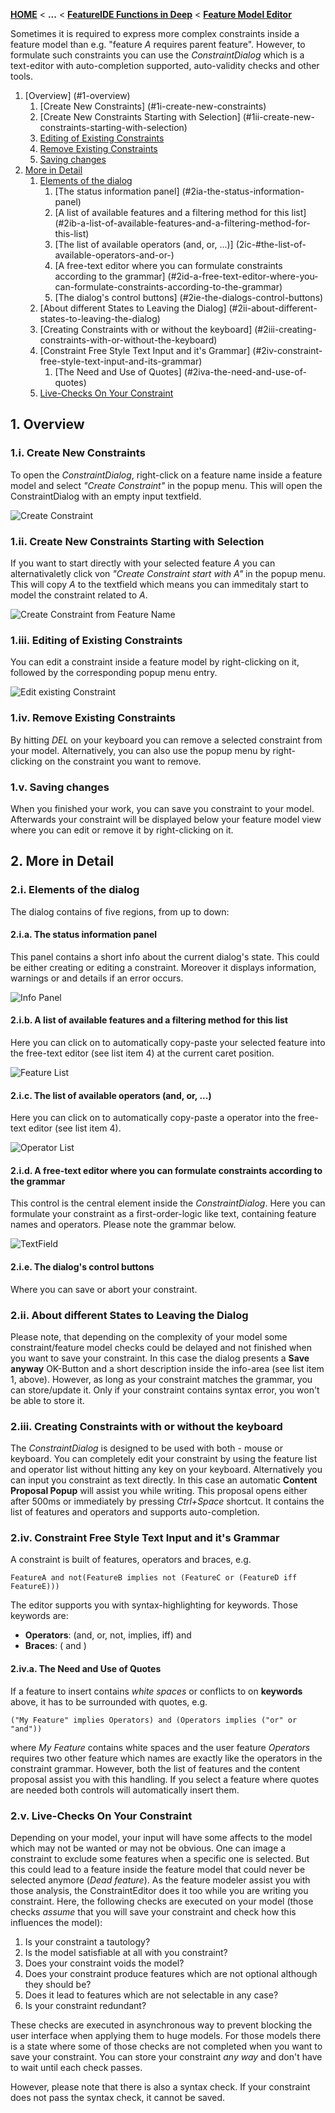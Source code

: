 <!-- Breadcrumb -->
[**HOME**](https://github.com/tthuem/FeatureIDE/wiki) < **...** < [**FeatureIDE Functions in Deep**](https://github.com/tthuem/FeatureIDE/wiki/FeatureIDE-Functions-in-Deep) < [**Feature Model Editor**](https://github.com/tthuem/FeatureIDE/wiki/Feature-Model-Editor)

<!-- Introduction -->
Sometimes it is required to express more complex constraints inside a feature model than e.g. "feature *A* requires parent feature". However, to formulate such constraints you can use the *ConstraintDialog* which is a text-editor with auto-completion supported, auto-validity checks and other tools. 

<!-- Outline -->
1. [Overview] (#1-overview)
	1. [Create New Constraints] (#1i-create-new-constraints)
	2. [Create New Constraints Starting with Selection] (#1ii-create-new-constraints-starting-with-selection)
	3. [Editing of Existing Constraints](#1iii-editing-of-existing-constraints)
	4. [Remove Existing Constraints](#1iv-remove-existing-constraints)
	5. [Saving changes](#1v-saving-changes)
2. [More in Detail](#2-more-in-detail)
	1. [Elements of the dialog](#2-elements-of-the-dialog)
		1. [The status information panel] (#2ia-the-status-information-panel)
		2. [A list of available features and a filtering method for this list] (#2ib-a-list-of-available-features-and-a-filtering-method-for-this-list)
		3. [The list of available operators (and, or, ...)] (2ic-#the-list-of-available-operators-and-or-)
		4. [A free-text editor where you can formulate constraints according to the grammar] (#2id-a-free-text-editor-where-you-can-formulate-constraints-according-to-the-grammar)
		5. [The dialog's control buttons] (#2ie-the-dialogs-control-buttons)
	2. [About different States to Leaving the Dialog] (#2ii-about-different-states-to-leaving-the-dialog)
	3. [Creating Constraints with or without the keyboard] (#2iii-creating-constraints-with-or-without-the-keyboard)
	4. [Constraint Free Style Text Input and it's Grammar] (#2iv-constraint-free-style-text-input-and-its-grammar)
		1. [The Need and Use of Quotes] (#2iva-the-need-and-use-of-quotes)
	5. [Live-Checks On Your Constraint](#2v-live-checks-on-your-constraint)

<!-- Content -->
## 1. Overview

### 1.i. Create New Constraints
To open the *ConstraintDialog*, right-click on a feature name inside a feature model and select *"Create Constraint"* in the popup menu. This will open the ConstraintDialog with an empty input textfield. 

![Create Constraint](https://raw.githubusercontent.com/wiki/tthuem/FeatureIDE/Assets/ConstraintDialog/CreateConstraintNoRef.png)

### 1.ii. Create New Constraints Starting with Selection
If you want to start directly with your selected feature *A* you can alternativaletly click von *"Create Constraint start with *A*"* in the popup menu. This will copy *A* to the textfield which means you can immeditaly start to model the constraint related to *A*. 

![Create Constraint from Feature Name](https://raw.githubusercontent.com/wiki/tthuem/FeatureIDE/Assets/ConstraintDialog/CreateConstraint.png)

### 1.iii. Editing of Existing Constraints
You can edit a constraint inside a feature model by right-clicking on it, followed by the corresponding popup menu entry.

![Edit existing Constraint](https://raw.githubusercontent.com/wiki/tthuem/FeatureIDE/Assets/ConstraintDialog/EditConstraint.png)

### 1.iv. Remove Existing Constraints
By hitting *DEL* on your keyboard you can remove a selected constraint from your model. Alternatively, you can also use the popup menu by right-clicking on the constraint you want to remove.

### 1.v. Saving changes
When you finished your work, you can save you constraint to your model. Afterwards your constraint will be displayed below your feature model view where you can edit or remove it by right-clicking on it.

## 2. More in Detail

### 2.i. Elements of the dialog
The dialog contains of five regions, from up to down: 

#### 2.i.a. The status information panel
This panel contains a short info about the current dialog's state. This could be either creating or editing a constraint. Moreover it displays information, warnings or and details if an error occurs.

![Info Panel](https://raw.githubusercontent.com/wiki/tthuem/FeatureIDE/Assets/ConstraintDialog/InfoPanel.png)

#### 2.i.b. A list of available features and a filtering method for this list 
Here you can click on to automatically copy-paste your selected feature into the free-text editor (see list item 4) at the current caret position. 

![Feature List](https://raw.githubusercontent.com/wiki/tthuem/FeatureIDE/Assets/ConstraintDialog/FeatureList.png)

#### 2.i.c. The list of available operators (and, or, ...)
Here you can click on to automatically copy-paste a operator into the free-text editor (see list item 4).

![Operator List](https://raw.githubusercontent.com/wiki/tthuem/FeatureIDE/Assets/ConstraintDialog/OperatorList.png)

#### 2.i.d. A free-text editor where you can formulate constraints according to the grammar
This control is the central element inside the *ConstraintDialog*. Here you can formulate your constraint as a first-order-logic like text, containing feature names and operators. Please note the grammar below.

![TextField](https://raw.githubusercontent.com/wiki/tthuem/FeatureIDE/Assets/ConstraintDialog/ConstraintDialogText.png)

#### 2.i.e. The dialog's control buttons
Where you can save or abort your constraint. 

### 2.ii. About different States to Leaving the Dialog
Please note, that depending on the complexity of your model some constraint/feature model checks could be delayed and not finished when you want to save your constraint. In this case the dialog presents a **Save anyway** OK-Button and a short description inside the info-area (see list item 1, above). However, as long as your constraint matches the grammar, you can store/update it. Only if your constraint contains syntax error, you won't be able to store it.

### 2.iii. Creating Constraints with or without the keyboard
The *ConstraintDialog* is designed to be used with both - mouse or keyboard. You can completely edit your constraint by using the feature list and operator list without hitting any key on your keyboard. Alternatively you can input you constraint as text directly. In this case an automatic **Content Proposal Popup** will assist you while writing. This proposal opens either after 500ms or immediately by pressing *Ctrl+Space* shortcut. It contains the list of features and operators and supports auto-completion.

### 2.iv. Constraint Free Style Text Input and it's Grammar	
A constraint is built of features, operators and braces, e.g. 

```FeatureA and not(FeatureB implies not (FeatureC or (FeatureD iff FeatureE)))```

The editor supports you with syntax-highlighting for keywords. Those keywords are:

* **Operators**: (and, or, not, implies, iff) and
* **Braces**: ( and )

#### 2.iv.a. The Need and Use of Quotes
If a feature to insert contains *white spaces* or conflicts to on **keywords** above, it has to be surrounded with quotes, e.g. 

```("My Feature" implies Operators) and (Operators implies ("or" or "and"))``` 

where *My Feature* contains white spaces and the user feature *Operators* requires two other feature which names are exactly like the operators in the constraint grammar. However, both the list of features and the content proposal assist you with this handling. If you select a feature where quotes are needed both controls will automatically insert them.

### 2.v. Live-Checks On Your Constraint	
Depending on your model, your input will have some affects to the model which may not be wanted or may not be obvious. One can image a constraint to exclude some features when a specific one is selected. But this could lead to a feature inside the feature model that could never be selected anymore (*Dead feature*). As the feature modeler assist you with those analysis, the ConstraintEditor does it too while you are writing you constraint. Here, the following checks are executed on your model (those checks *assume* that you will save your constraint and check how this influences the model):

1. Is your constraint a tautology?
2. Is the model satisfiable at all with you constraint?
3. Does your constraint voids the model?
4. Does your constraint produce features which are not optional although they should be?
5. Does it lead to features which are not selectable in any case?
6. Is your constraint redundant?

These checks are executed in asynchronous way to prevent blocking the user interface when applying them to huge models. For those models there is a state where some of those checks are not completed when you want to save your constraint. You can store your constraint *any way* and don't have to wait until each check passes. 

However, please note that there is also a syntax check. If your constraint does not pass the syntax check, it cannot be saved. 
